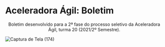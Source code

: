 # Aceleradora Ágil: Boletim

<p align="center">Boletim desenvolvido para a 2ª fase do processo seletivo da Aceleradora Ágil, turma 20 (2021/2º Semestre).</p>

![Captura de Tela (174)](https://user-images.githubusercontent.com/79586479/125880688-b079398d-a10b-40b8-bc39-c360aa0c200c.png)
